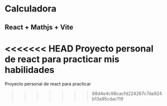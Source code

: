 # Calculadora

## React + Mathjs + Vite

<<<<<<< HEAD
Proyecto personal de react para practicar mis habilidades
=======
Proyecto personal de react para practicar 
>>>>>>> 68d4e4c98cacfd224267c7da924b13a95cdac119

